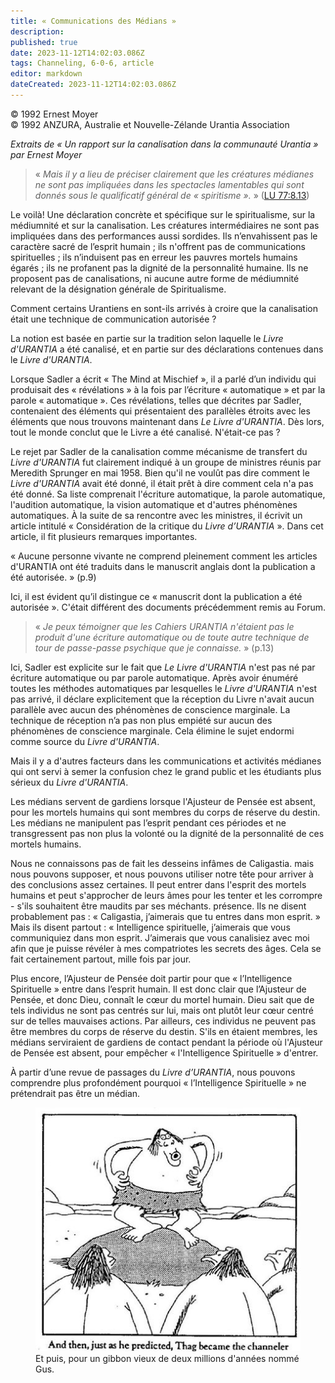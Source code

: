 ```yaml
---
title: « Communications des Médians »
description: 
published: true
date: 2023-11-12T14:02:03.086Z
tags: Channeling, 6-0-6, article
editor: markdown
dateCreated: 2023-11-12T14:02:03.086Z
---
```


<p class="v-card v-sheet theme--light gray lighten-3 px-2 py-1">© 1992 Ernest Moyer<br>© 1992 ANZURA, Australie et Nouvelle-Zélande Urantia Association</p>


_Extraits de « Un rapport sur la canalisation dans la communauté Urantia » par Ernest Moyer_

> « _Mais il y a lieu de préciser clairement que les créatures médianes ne sont pas impliquées dans les spectacles lamentables qui sont donnés sous le qualificatif général de « spiritisme »._ » ([LU 77:8.13](/fr/The_Urantia_Book/77#p8_13))

Le voilà! Une déclaration concrète et spécifique sur le spiritualisme, sur la médiumnité et sur la canalisation. Les créatures intermédiaires ne sont pas impliquées dans des performances aussi sordides. Ils n’envahissent pas le caractère sacré de l’esprit humain ; ils n'offrent pas de communications spirituelles ; ils n’induisent pas en erreur les pauvres mortels humains égarés ; ils ne profanent pas la dignité de la personnalité humaine. Ils ne proposent pas de canalisations, ni aucune autre forme de médiumnité relevant de la désignation générale de Spiritualisme.

Comment certains Urantiens en sont-ils arrivés à croire que la canalisation était une technique de communication autorisée ?

La notion est basée en partie sur la tradition selon laquelle le _Livre d'URANTIA_ a été canalisé, et en partie sur des déclarations contenues dans le _Livre d'URANTIA_.

Lorsque Sadler a écrit « The Mind at Mischief », il a parlé d’un individu qui produisait des « révélations » à la fois par l’écriture « automatique » et par la parole « automatique ». Ces révélations, telles que décrites par Sadler, contenaient des éléments qui présentaient des parallèles étroits avec les éléments que nous trouvons maintenant dans _Le Livre d'URANTIA_. Dès lors, tout le monde conclut que le Livre a été canalisé. N'était-ce pas ?

Le rejet par Sadler de la canalisation comme mécanisme de transfert du _Livre d'URANTIA_ fut clairement indiqué à un groupe de ministres réunis par Meredith Sprunger en mai 1958. Bien qu'il ne voulût pas dire comment le _Livre d'URANTIA_ avait été donné, il était prêt à dire comment cela n'a pas été donné. Sa liste comprenait l'écriture automatique, la parole automatique, l'audition automatique, la vision automatique et d'autres phénomènes automatiques. À la suite de sa rencontre avec les ministres, il écrivit un article intitulé « Considération de la critique du _Livre d’URANTIA_ ». Dans cet article, il fit plusieurs remarques importantes.

« Aucune personne vivante ne comprend pleinement comment les articles d'URANTIA ont été traduits dans le manuscrit anglais dont la publication a été autorisée. » (p.9)

Ici, il est évident qu’il distingue ce « manuscrit dont la publication a été autorisée ». C'était différent des documents précédemment remis au Forum.

> « _Je peux témoigner que les Cahiers URANTIA n'étaient pas le produit d'une écriture automatique ou de toute autre technique de tour de passe-passe psychique que je connaisse._ » (p.13)

Ici, Sadler est explicite sur le fait que _Le Livre d'URANTIA_ n'est pas né par écriture automatique ou par parole automatique. Après avoir énuméré toutes les méthodes automatiques par lesquelles le _Livre d'URANTIA_ n'est pas arrivé, il déclare explicitement que la réception du Livre n'avait aucun parallèle avec aucun des phénomènes de conscience marginale. La technique de réception n’a pas non plus empiété sur aucun des phénomènes de conscience marginale. Cela élimine le sujet endormi comme source du _Livre d'URANTIA_.

Mais il y a d'autres facteurs dans les communications et activités médianes qui ont servi à semer la confusion chez le grand public et les étudiants plus sérieux du _Livre d'URANTIA_.

Les médians servent de gardiens lorsque l'Ajusteur de Pensée est absent, pour les mortels humains qui sont membres du corps de réserve du destin. Les médians ne manipulent pas l’esprit pendant ces périodes et ne transgressent pas non plus la volonté ou la dignité de la personnalité de ces mortels humains.

Nous ne connaissons pas de fait les desseins infâmes de Caligastia. mais nous pouvons supposer, et nous pouvons utiliser notre tête pour arriver à des conclusions assez certaines. Il peut entrer dans l'esprit des mortels humains et peut s'approcher de leurs âmes pour les tenter et les corrompre - s'ils souhaitent être maudits par ses méchants. présence. Ils ne disent probablement pas : « Caligastia, j’aimerais que tu entres dans mon esprit. » Mais ils disent partout : « Intelligence spirituelle, j’aimerais que vous communiquiez dans mon esprit. J’aimerais que vous canalisiez avec moi afin que je puisse révéler à mes compatriotes les secrets des âges. Cela se fait certainement partout, mille fois par jour.

Plus encore, l’Ajusteur de Pensée doit partir pour que « l’Intelligence Spirituelle » entre dans l’esprit humain. Il est donc clair que l’Ajusteur de Pensée, et donc Dieu, connaît le cœur du mortel humain. Dieu sait que de tels individus ne sont pas centrés sur lui, mais ont plutôt leur cœur centré sur de telles mauvaises actions. Par ailleurs, ces individus ne peuvent pas être membres du corps de réserve du destin. S'ils en étaient membres, les médians serviraient de gardiens de contact pendant la période où l'Ajusteur de Pensée est absent, pour empêcher « l'Intelligence Spirituelle » d'entrer.

À partir d’une revue de passages du _Livre d’URANTIA_, nous pouvons comprendre plus profondément pourquoi « l’Intelligence Spirituelle » ne prétendrait pas être un médian.

<figure id="Figure_2" class="image urantiapedia" alt="cartoon">
<img src="/image/article/606/cartoon9.jpg">
<figcaption>Et puis, pour un gibbon vieux de deux millions d'années nommé Gus.</figcaption>
</figure>

